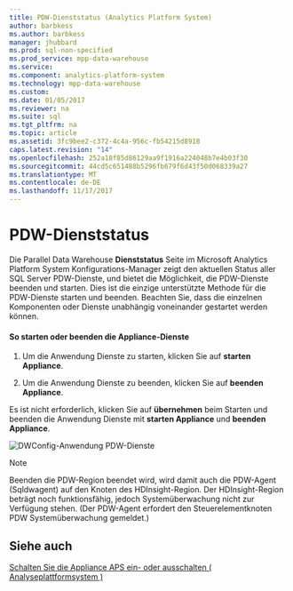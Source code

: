 ```yaml
---
title: PDW-Dienststatus (Analytics Platform System)
author: barbkess
ms.author: barbkess
manager: jhubbard
ms.prod: sql-non-specified
ms.prod_service: mpp-data-warehouse
ms.service: 
ms.component: analytics-platform-system
ms.technology: mpp-data-warehouse
ms.custom: 
ms.date: 01/05/2017
ms.reviewer: na
ms.suite: sql
ms.tgt_pltfrm: na
ms.topic: article
ms.assetid: 3fc9bee2-c372-4c4a-956c-fb54215d8918
caps.latest.revision: "14"
ms.openlocfilehash: 252a18f85d86129aa9f1916a224048b7e4b03f30
ms.sourcegitcommit: 44cd5c651488b5296fb679f6d43f50d068339a27
ms.translationtype: MT
ms.contentlocale: de-DE
ms.lasthandoff: 11/17/2017
---
```

# <a name="pdw-services-status"></a>PDW-Dienststatus
Die Parallel Data Warehouse **Dienststatus** Seite im Microsoft Analytics Platform System Konfigurations-Manager zeigt den aktuellen Status aller SQL Server PDW-Dienste, und bietet die Möglichkeit, die PDW-Dienste beenden und starten. Dies ist die einzige unterstützte Methode für die PDW-Dienste starten und beenden. Beachten Sie, dass die einzelnen Komponenten oder Dienste unabhängig voneinander gestartet werden können.  
  
#### <a name="to-start-or-stop-the-appliance-services"></a>So starten oder beenden die Appliance-Dienste  
  
1.  Um die Anwendung Dienste zu starten, klicken Sie auf **starten Appliance**.  
  
2.  Um die Anwendung Dienste zu beenden, klicken Sie auf **beenden Appliance**.  
  
Es ist nicht erforderlich, klicken Sie auf **übernehmen** beim Starten und beenden die Anwendung Dienste mit **starten Appliance** und **beenden Appliance**.  
  
![DWConfig-Anwendung PDW-Dienste](./media/pdw-services-status/SQL_Server_PDW_DWConfig_ApplPDWServices.png "SQL_Server_PDW_DWConfig_ApplPDWServices")  
  
> [!NOTE]  
> Beenden die PDW-Region beendet wird, wird damit auch die PDW-Agent (Sqldwagent) auf den Knoten des HDInsight-Region. Der HDInsight-Region beträgt noch funktionsfähig, jedoch Systemüberwachung nicht zur Verfügung stehen. (Der PDW-Agent erfordert den Steuerelementknoten PDW Systemüberwachung gemeldet.)  
  
## <a name="see-also"></a>Siehe auch  
[Schalten Sie die Appliance APS ein- oder ausschalten &#40; Analyseplattformsystem &#41;](power-the-aps-appliance-on-or-off.md)  
  
